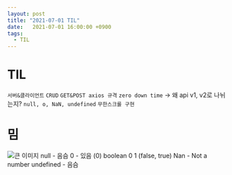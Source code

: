 ```yaml
---
layout: post
title: "2021-07-01 TIL"
date:   2021-07-01 16:00:00 +0900
tags:
  - TIL
---
```


# TIL

`서버&클라이언트`
`CRUD`
`GET&POST axios 규격`
`zero down time` -> 왜 api v1, v2로 나뉘는지?
`null, o, NaN, undefined`
`무한스크롤 구현`

# 밈
![큰 이미지](http://hyegineer.github.io/images/21-07-01-img.PNG)
null - 음슴
0	- 있음 (0)   boolean  0 1  (false, true)
Nan	- Not a number
undefined - 음슴

